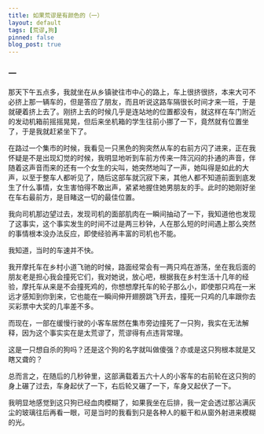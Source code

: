```yaml
---
title: 如果荒谬是有颜色的（一）
layout: default
tags: [荒谬,狗]
pinned: false
blog_post: true
---
```


### 一

那天下午五点多，我就坐在从乡镇驶往市中心的路上，车上很挤很挤，本来大可不必挤上那一辆车的，但是答应了朋友，而且听说这路车隔很长时间才来一班，于是就硬着挤上去了。刚挤上去的时候几乎是连站地的位置都没有，就这样在车门附近的发动机箱前摇摇晃晃，但后来坐机箱的学生往前小挪了一下，竟然就有位置坐了，于是我就赶紧坐下了。

在路过一个集市的时候，我看见一只黑色的狗突然从车的右前方闪了进来，正在我怀疑是不是出现幻觉的时候，我明显地听到车前方传来一阵沉闷的扑通的声音，伴随着这声音而来的还有一个女生的尖叫，她突然地叫了一声，她叫得是如此的大声，以至于整车人都听见了，随后这部车就沉寂下来，其他人都不知道前面到底发生了什么事情，女生害怕得不敢出声，紧紧地握住她男朋友的手。此时的她刚好坐在车右最前方，是目睹这一切的最佳位置。

我向司机那边望过去，发现司机的面部肌肉在一瞬间抽动了一下，我知道他也发现了这事实，这个事实发生的时间不过是两三秒钟，人在那么短的时间遇上那么突然的事情根本没办法反应，即使经验再丰富的司机也不能。

我知道，当时的车速并不快。

我开摩托车在乡村小道飞驰的时候，路面经常会有一两只鸡在游荡，坐在我后面的朋友老是担心我会撞死它们，我对她说，放心吧，根据我在乡村生活十几年的经验，摩托车从来是不会撞死鸡的，你想想摩托车的轮子那么小，即使那只鸡在一米远才感知到你到来，它也能在一瞬间伸开翅膀跳飞开去，撞死一只鸡的几率跟你去买彩票中大奖的几率差不多。

而现在，一部在缓慢行驶的小客车居然在集市旁边撞死了一只狗，我实在无法解释，因为这个事实实在是太荒谬了，荒谬得有点违背常理。

这是一只想自杀的狗吗？还是这个狗的名字就叫做傻强？亦或是这只狗根本就是又瞎又聋的？

总而言之，在随后的几秒钟里，这部满载着五六十人的小客车的右前轮在这只狗的身上碾了过去，车身起伏了一下，右后轮又碾了一下，车身又起伏了一下。

我明显地感觉到这只狗已经血肉模糊了，如果我坐在后排，我一定会透过那沾满灰尘的玻璃往后再看一眼，可是当时的我看到只是各种人的躯干和从窗外射进来模糊的光。

